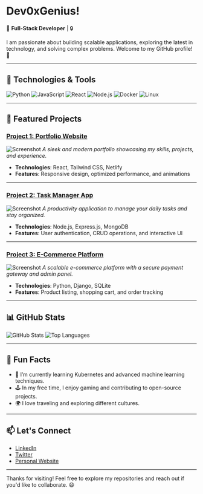 # Dev0xGenius!

🚀 **Full-Stack Developer** | 🔒 

I am passionate about building scalable applications, exploring the latest in technology, and solving complex problems. Welcome to my GitHub profile! 🌟

---

## 🔧 Technologies & Tools
![Python](https://img.shields.io/badge/-Python-3776AB?style=flat&logo=python&logoColor=white)
![JavaScript](https://img.shields.io/badge/-JavaScript-F7DF1E?style=flat&logo=javascript&logoColor=black)
![React](https://img.shields.io/badge/-React-61DAFB?style=flat&logo=react&logoColor=black)
![Node.js](https://img.shields.io/badge/-Node.js-339933?style=flat&logo=node.js&logoColor=white)
![Docker](https://img.shields.io/badge/-Docker-2496ED?style=flat&logo=docker&logoColor=white)
![Linux](https://img.shields.io/badge/-Linux-FCC624?style=flat&logo=linux&logoColor=black)

---

## 🌟 Featured Projects

### [Project 1: Portfolio Website](https://example-link.com)
![Screenshot](images/portfolio.png)
_A sleek and modern portfolio showcasing my skills, projects, and experience._

- **Technologies**: React, Tailwind CSS, Netlify
- **Features**: Responsive design, optimized performance, and animations

---

### [Project 2: Task Manager App](https://example-link.com)
![Screenshot](images/task-manager.png)
_A productivity application to manage your daily tasks and stay organized._

- **Technologies**: Node.js, Express.js, MongoDB
- **Features**: User authentication, CRUD operations, and interactive UI

---

### [Project 3: E-Commerce Platform](https://example-link.com)
![Screenshot](images/ecommerce.png)
_A scalable e-commerce platform with a secure payment gateway and admin panel._

- **Technologies**: Python, Django, SQLite
- **Features**: Product listing, shopping cart, and order tracking

---

## 📊 GitHub Stats

![GitHub Stats](https://github-readme-stats.vercel.app/api?username=dev0xgenius&show_icons=true&theme=radical)
![Top Languages](https://github-readme-stats.vercel.app/api/top-langs/?username=dev0xgenius&layout=compact&theme=radical)

---

## 🎯 Fun Facts
- 🌱 I’m currently learning Kubernetes and advanced machine learning techniques.
- 🕹️ In my free time, I enjoy gaming and contributing to open-source projects.
- 🌍 I love traveling and exploring different cultures.

---

## 📫 Let's Connect
- [LinkedIn](https://linkedin.com/in/dev0xgenius)
- [Twitter](https://twitter.com/dev0xgenius)
- [Personal Website](https://dev0xgenius.com)

---

Thanks for visiting! Feel free to explore my repositories and reach out if you'd like to collaborate. 😄